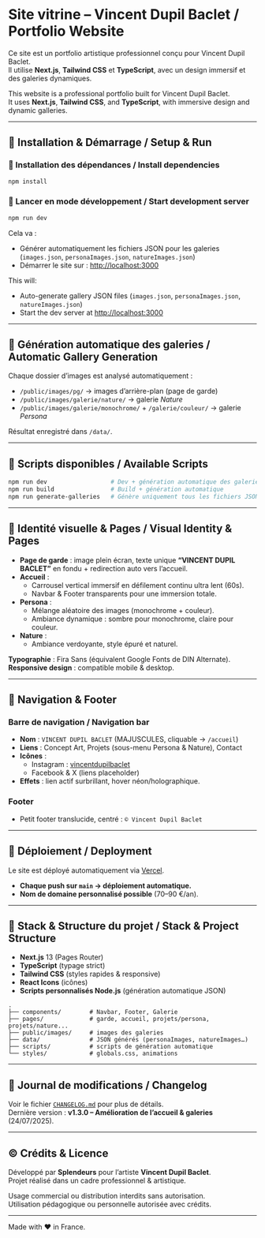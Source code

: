# Site vitrine – Vincent Dupil Baclet / Portfolio Website

Ce site est un portfolio artistique professionnel conçu pour Vincent Dupil Baclet.  
Il utilise **Next.js**, **Tailwind CSS** et **TypeScript**, avec un design immersif et des galeries dynamiques.

This website is a professional portfolio built for Vincent Dupil Baclet.  
It uses **Next.js**, **Tailwind CSS**, and **TypeScript**, with immersive design and dynamic galleries.

---

## 🚀 Installation & Démarrage / Setup & Run

### 💾 Installation des dépendances / Install dependencies

```bash
npm install
```

### 🧪 Lancer en mode développement / Start development server

```bash
npm run dev
```

Cela va :
- Générer automatiquement les fichiers JSON pour les galeries (`images.json`, `personaImages.json`, `natureImages.json`)
- Démarrer le site sur : [http://localhost:3000](http://localhost:3000)

This will:
- Auto-generate gallery JSON files (`images.json`, `personaImages.json`, `natureImages.json`)
- Start the dev server at [http://localhost:3000](http://localhost:3000)

---

## 🔁 Génération automatique des galeries / Automatic Gallery Generation

Chaque dossier d’images est analysé automatiquement :

- `/public/images/pg/` → images d’arrière-plan (page de garde)
- `/public/images/galerie/nature/` → galerie *Nature*
- `/public/images/galerie/monochrome/` + `/galerie/couleur/` → galerie *Persona*

Résultat enregistré dans `/data/`.

---

## 📜 Scripts disponibles / Available Scripts

```bash
npm run dev                  # Dev + génération automatique des galeries
npm run build                # Build + génération automatique
npm run generate-galleries   # Génère uniquement tous les fichiers JSON
```

---

## 🎨 Identité visuelle & Pages / Visual Identity & Pages

- **Page de garde** : image plein écran, texte unique **“VINCENT DUPIL BACLET”** en fondu + redirection auto vers l’accueil.  
- **Accueil** :
  - Carrousel vertical immersif en défilement continu ultra lent (60s).
  - Navbar & Footer transparents pour une immersion totale.
- **Persona** :
  - Mélange aléatoire des images (monochrome + couleur).
  - Ambiance dynamique : sombre pour monochrome, claire pour couleur.
- **Nature** :
  - Ambiance verdoyante, style épuré et naturel.

**Typographie** : Fira Sans (équivalent Google Fonts de DIN Alternate).  
**Responsive design** : compatible mobile & desktop.

---

## 🧭 Navigation & Footer

### Barre de navigation / Navigation bar
- **Nom** : `VINCENT DUPIL BACLET` (MAJUSCULES, cliquable → `/accueil`)
- **Liens** : Concept Art, Projets (sous-menu Persona & Nature), Contact
- **Icônes** :
  - Instagram : [vincentdupilbaclet](https://www.instagram.com/vincentdupilbaclet?igsh=Zmo4Z21yNmt2aWJ3&utm_source=qr)
  - Facebook & X (liens placeholder)
- **Effets** : lien actif surbrillant, hover néon/holographique.

### Footer
- Petit footer translucide, centré : `© Vincent Dupil Baclet`

---

## 🚀 Déploiement / Deployment

Le site est déployé automatiquement via [Vercel](https://vercel.com).

- **Chaque push sur `main` → déploiement automatique.**  
- **Nom de domaine personnalisé possible** (70–90 €/an).

---

## 🧱 Stack & Structure du projet / Stack & Project Structure

- **Next.js** 13 (Pages Router)
- **TypeScript** (typage strict)
- **Tailwind CSS** (styles rapides & responsive)
- **React Icons** (icônes)
- **Scripts personnalisés Node.js** (génération automatique JSON)

```
.
├── components/        # Navbar, Footer, Galerie
├── pages/             # garde, accueil, projets/persona, projets/nature...
├── public/images/     # images des galeries
├── data/              # JSON générés (personaImages, natureImages…)
├── scripts/           # scripts de génération automatique
└── styles/            # globals.css, animations
```

---

## 📝 Journal de modifications / Changelog

Voir le fichier [`CHANGELOG.md`](./CHANGELOG.md) pour plus de détails.  
Dernière version : **v1.3.0 – Amélioration de l’accueil & galeries** (24/07/2025).

---

## © Crédits & Licence

Développé par **Splendeurs** pour l’artiste **Vincent Dupil Baclet**.  
Projet réalisé dans un cadre professionnel & artistique.  

Usage commercial ou distribution interdits sans autorisation.  
Utilisation pédagogique ou personnelle autorisée avec crédits.

---

Made with ❤️ in France.
